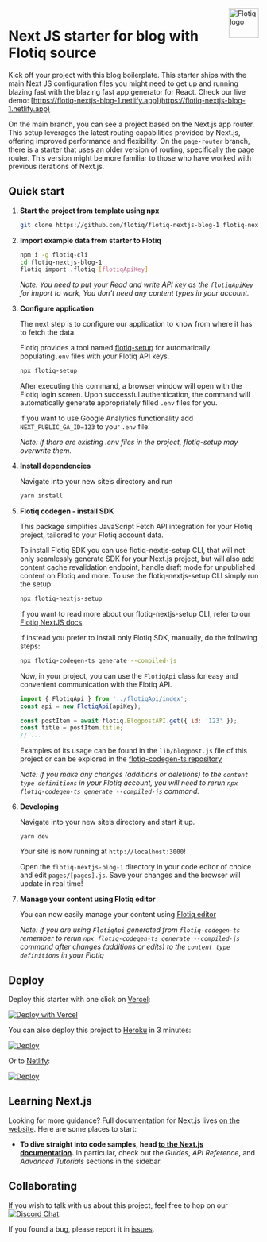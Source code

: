 <a href="https://flotiq.com/">
    <img src="https://editor.flotiq.com/fonts/fq-logo.svg" alt="Flotiq logo" title="Flotiq" align="right" height="60" />
</a>

Next JS starter for blog with Flotiq source
===========================

Kick off your project with this blog boilerplate. This starter ships with the main Next JS configuration files you might need to get up and running blazing fast with the blazing fast app generator for React.
Check our live demo: [https://flotiq-nextjs-blog-1.netlify.app](https://flotiq-nextjs-blog-1.netlify.app) 

On the main branch, you can see a project based on the Next.js app router. This setup leverages the latest routing capabilities provided by Next.js, offering improved performance and flexibility. On the `page-router` branch, there is a starter that uses an older version of routing, specifically the page router. This version might be more familiar to those who have worked with previous iterations of Next.js.

## Quick start

1. **Start the project from template using npx**

    ```bash
    git clone https://github.com/flotiq/flotiq-nextjs-blog-1 flotiq-nextjs-blog-1
    ```

2. **Import example data from starter to Flotiq**

    ```bash
    npm i -g flotiq-cli
    cd flotiq-nextjs-blog-1
    flotiq import .flotiq [flotiqApiKey]
    ```
    _Note: You need to put your Read and write API key as the `flotiqApiKey` for import to work, You don't need any content types in your account._

3. **Configure application**

    The next step is to configure our application to know from where it has to fetch the data.
    
    Flotiq provides a tool named [flotiq-setup](https://github.com/flotiq/flotiq-setup)
    for automatically populating`.env` files with your Flotiq API keys.
    
    ```bash
    npx flotiq-setup
    ```
    
    After executing this command, a browser window will open with the Flotiq login screen. Upon successful authentication,
    the command will automatically generate appropriately filled `.env` files for you.

    If you want to use Google Analytics functionality add
    `NEXT_PUBLIC_GA_ID=123` to your `.env` file.

    _Note: If there are existing .env files in the project, flotiq-setup may overwrite them._

4. **Install dependencies**

    Navigate into your new site’s directory and run
    
    ```bash
    yarn install
    ```
   
5. **Flotiq codegen - install SDK**
    
    This package simplifies JavaScript Fetch API integration for your Flotiq project, tailored to your Flotiq account
    data.
    
    To install Flotiq SDK you can use flotiq-nextjs-setup CLI, that will not only seamlessly generate SDK for your Next.js project, but will also add content cache revalidation endpoint, handle draft mode for unpublished content on Flotiq and more. To use the flotiq-nextjs-setup CLI simply run the setup:

    ```bash
    npx flotiq-nextjs-setup
    ```
    If you want to read more about our flotiq-nextjs-setup CLI, refer to our [Flotiq NextJS docs](https://flotiq.com/docs/Universe/nextjs/nextjs-setup/).

    If instead you prefer to install only Flotiq SDK, manually, do the following steps:

    ```bash
    npx flotiq-codegen-ts generate --compiled-js
    ```
    
    Now, in your project, you can use the `FlotiqApi` class for easy and convenient communication with the Flotiq API.
    
    ```javascript
    import { FlotiqApi } from '../flotiqApi/index';
    const api = new FlotiqApi(apiKey);
    
    const postItem = await flotiq.BlogpostAPI.get({ id: '123' });
    const title = postItem.title;
    // ...
    ```

    Examples of its usage can be found in the `lib/blogpost.js` file of this project or can be explored in the
    [flotiq-codegen-ts repository](https://github.com/flotiq/flotiq-codegen-ts)
    
    _Note: If you make any changes (additions or deletions) to the `content type definitions` in your Flotiq account, you will need to rerun `npx flotiq-codegen-ts generate --compiled-js` command._

6. **Developing**
    
    Navigate into your new site’s directory and start it up.
    
    ```shell
    yarn dev
    ```
    
    Your site is now running at `http://localhost:3000`!
    
    Open the `flotiq-nextjs-blog-1` directory in your code editor of choice and edit `pages/[pages].js`. Save your changes and the browser will update in real time!

7. **Manage your content using Flotiq editor**
    
    You can now easily manage your content using [Flotiq editor](https://editor.flotiq.com)

    _Note: If you are using `FlotiqApi` generated from `flotiq-codegen-ts` remember to rerun `npx flotiq-codegen-ts generate --compiled-js`
    command after changes (additions or edits) to the `content type definitions` in your Flotiq_

## Deploy

Deploy this starter with one click on [Vercel](https://vercel.com/):

[![Deploy with Vercel](https://vercel.com/button)](https://vercel.com/new/clone?repository-url=https%3A%2F%2Fgithub.com%2Fflotiq%2Fflotiq-nextjs-blog-1)

You can also deploy this project to [Heroku](https://www.heroku.com/) in 3 minutes:

[![Deploy](https://www.herokucdn.com/deploy/button.svg)](https://heroku.com/deploy?template=https%3A%2F%2Fgithub.com%2Fflotiq%2Fflotiq-nextjs-blog-1)

Or to [Netlify](https://www.netlify.com/):

[![Deploy](https://www.netlify.com/img/deploy/button.svg)](https://app.netlify.com/start/deploy?repository=https%3A%2F%2Fgithub.com%2Fflotiq%2Fflotiq-nextjs-blog-1)

## Learning Next.js

Looking for more guidance? Full documentation for Next.js lives [on the website](https://nextjs.org/). Here are some places to start:

- **To dive straight into code samples, head [to the Next.js documentation](https://nextjs.org/docs/getting-started).** In particular, check out the _Guides_, _API Reference_, and _Advanced Tutorials_ sections in the sidebar.

## Collaborating

If you wish to talk with us about this project, feel free to hop on our [![Discord Chat](https://img.shields.io/discord/682699728454025410.svg)](https://discord.gg/FwXcHnX).

If you found a bug, please report it in [issues](https://github.com/flotiq/flotiq-nextjs-blog-1/issues).
